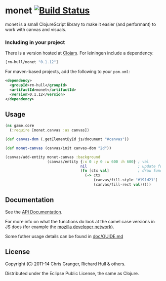 # monet [![Build Status](https://secure.travis-ci.org/rm-hull/monet.png)](http://travis-ci.org/rm-hull/monet)

monet is a small ClojureScript library to make it easier (and
performant) to work with canvas and visuals.

### Including in your project

There is a version hosted at [Clojars](https://clojars.org/rm-hull/monet).
For leiningen include a dependency:

```clojure
[rm-hull/monet "0.1.12"]
```

For maven-based projects, add the following to your `pom.xml`:

```xml
<dependency>
  <groupId>rm-hull</groupId>
  <artifactId>monet</artifactId>
  <version>0.1.12</version>
</dependency>
```
## Usage

```clojure
(ns game.core
  (:require [monet.canvas :as canvas])

(def canvas-dom (.getElementById js/document "#canvas"))

(def monet-canvas (canvas/init canvas-dom "2d"))

(canvas/add-entity monet-canvas :background
                   (canvas/entity {:x 0 :y 0 :w 600 :h 600} ; val
                                  nil                       ; update function
                                  (fn [ctx val]             ; draw function
                                    (-> ctx
                                        (canvas/fill-style "#191d21")
                                        (canvas/fill-rect val)))))
```

## Documentation

See the [API Documentation](http://rm-hull.github.io/monet).

For more info on what the functions do look at the camel case versions 
in JS docs (for example the 
[mozilla developer network](https://developer.mozilla.org/en-US/docs/Web/Guide/HTML/Canvas_tutorial?redirectlocale=en-US&redirectslug=Canvas_tutorial)).

Some futher usage details can be found in 
[doc/GUIDE.md](https://github.com/rm-hull/monet/blob/master/doc/GUIDE.md)

## License

Copyright (C) 2011-14 Chris Granger, Richard Hull & others.

Distributed under the Eclipse Public License, the same as Clojure.

